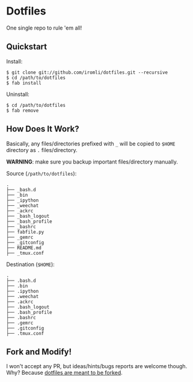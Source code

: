 # Dotfiles

One single repo to rule 'em all!

## Quickstart

Install:

    $ git clone git://github.com/iromli/dotfiles.git --recursive
    $ cd /path/to/dotfiles
    $ fab install

Uninstall:

    $ cd /path/to/dotfiles
    $ fab remove

## How Does It Work?

Basically, any files/directories prefixed with `_` will be copied to
`$HOME` directory as `.` files/directory.

**WARNING**: make sure you backup important files/directory manually.

Source (`/path/to/dotfiles`):

    .
    ├── _bash.d
    ├── _bin
    ├── _ipython
    ├── _weechat
    ├── _ackrc
    ├── _bash_logout
    ├── _bash_profile
    ├── _bashrc
    ├── fabfile.py
    ├── _gemrc
    ├── _gitconfig
    ├── README.md
    ├── _tmux.conf

Destination (`$HOME`):

    .
    ├── .bash.d
    ├── .bin
    ├── .ipython
    ├── .weechat
    ├── .ackrc
    ├── .bash_logout
    ├── .bash_profile
    ├── .bashrc
    ├── .gemrc
    ├── .gitconfig
    ├── .tmux.conf

## Fork and Modify!

I won't accept any PR, but ideas/hints/bugs reports are welcome though.
Why? Because [dotfiles are meant to be forked][holman-blog].

[holman-blog]: http://zachholman.com/2010/08/dotfiles-are-meant-to-be-forked
